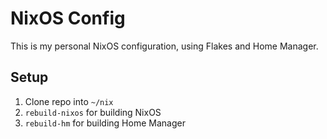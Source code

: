 # NixOS Config

This is my personal NixOS configuration, using Flakes and Home Manager.

## Setup

1. Clone repo into `~/nix`
2. `rebuild-nixos` for building NixOS
3. `rebuild-hm` for building Home Manager
